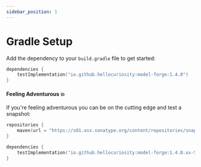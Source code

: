 ```yaml
---
sidebar_position: 1
---
```


# Gradle Setup

Add the dependency to your `build.gradle` file to get started:

```kotlin
dependencies {
    testImplementation("io.github.hellocuriosity:model-forge:1.4.0")
}
```

#### Feeling Adventurous 💥

If you're feeling adventurous you can be on the cutting edge and test a snapshot:

```kotlin
repositories {
    maven(url = "https://s01.oss.sonatype.org/content/repositories/snapshots/")
}

dependencies {
    testImplementation("io.github.hellocuriosity:model-forge:1.4.0.xx-SNAPSHOT")
}
```
